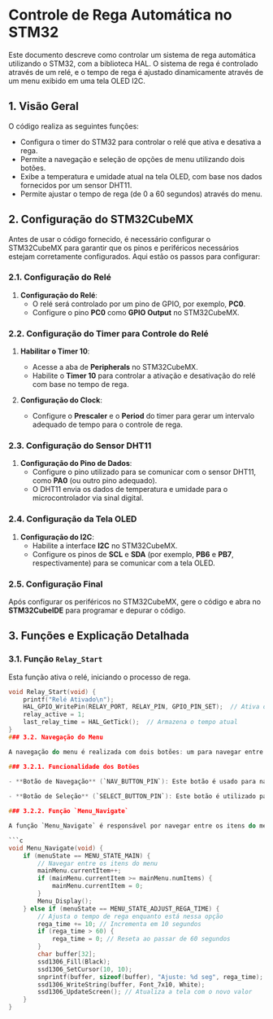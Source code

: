 # Controle de Rega Automática no STM32

Este documento descreve como controlar um sistema de rega automática utilizando o STM32, com a biblioteca HAL. O sistema de rega é controlado através de um relé, e o tempo de rega é ajustado dinamicamente através de um menu exibido em uma tela OLED I2C.

## 1. Visão Geral

O código realiza as seguintes funções:
- Configura o timer do STM32 para controlar o relé que ativa e desativa a rega.
- Permite a navegação e seleção de opções de menu utilizando dois botões.
- Exibe a temperatura e umidade atual na tela OLED, com base nos dados fornecidos por um sensor DHT11.
- Permite ajustar o tempo de rega (de 0 a 60 segundos) através do menu.

## 2. Configuração do STM32CubeMX

Antes de usar o código fornecido, é necessário configurar o STM32CubeMX para garantir que os pinos e periféricos necessários estejam corretamente configurados. Aqui estão os passos para configurar:

### 2.1. Configuração do Relé

1. **Configuração do Relé**:
   - O relé será controlado por um pino de GPIO, por exemplo, **PC0**.
   - Configure o pino **PC0** como **GPIO Output** no STM32CubeMX.

### 2.2. Configuração do Timer para Controle do Relé

1. **Habilitar o Timer 10**:
   - Acesse a aba de **Peripherals** no STM32CubeMX.
   - Habilite o **Timer 10** para controlar a ativação e desativação do relé com base no tempo de rega.

2. **Configuração do Clock**:
   - Configure o **Prescaler** e o **Period** do timer para gerar um intervalo adequado de tempo para o controle de rega.

### 2.3. Configuração do Sensor DHT11

1. **Configuração do Pino de Dados**:
   - Configure o pino utilizado para se comunicar com o sensor DHT11, como **PA0** (ou outro pino adequado).
   - O DHT11 envia os dados de temperatura e umidade para o microcontrolador via sinal digital.

### 2.4. Configuração da Tela OLED

1. **Configuração do I2C**:
   - Habilite a interface **I2C** no STM32CubeMX.
   - Configure os pinos de **SCL** e **SDA** (por exemplo, **PB6** e **PB7**, respectivamente) para se comunicar com a tela OLED.

### 2.5. Configuração Final

Após configurar os periféricos no STM32CubeMX, gere o código e abra no **STM32CubeIDE** para programar e depurar o código.

## 3. Funções e Explicação Detalhada

### 3.1. Função `Relay_Start`

Esta função ativa o relé, iniciando o processo de rega.

```c
void Relay_Start(void) {
    printf("Relé Ativado\n");
    HAL_GPIO_WritePin(RELAY_PORT, RELAY_PIN, GPIO_PIN_SET);  // Ativa o relé
    relay_active = 1;
    last_relay_time = HAL_GetTick();  // Armazena o tempo atual
}
### 3.2. Navegação do Menu

A navegação do menu é realizada com dois botões: um para navegar entre os itens do menu e outro para selecionar a opção. A função de navegação do menu (`Menu_Navigate`) e de seleção de itens (`Menu_Select`) gerencia o estado do menu e a interação com o usuário.

### 3.2.1. Funcionalidade dos Botões

- **Botão de Navegação** (`NAV_BUTTON_PIN`): Este botão é usado para navegar entre os itens do menu. Quando pressionado, o menu muda para o próximo item. Se o último item for atingido, ele retorna para o primeiro item. Esse botão permite ao usuário percorrer as opções do menu.
  
- **Botão de Seleção** (`SELECT_BUTTON_PIN`): Este botão é utilizado para selecionar a opção do menu atual. Se o item selecionado for uma opção de exibição, como "Temp/Umidade", o sistema exibirá os dados de temperatura e umidade. Se o item selecionado for "Tempo de Regar", permitirá ao usuário ajustar o tempo de rega.

### 3.2.2. Função `Menu_Navigate`

A função `Menu_Navigate` é responsável por navegar entre os itens do menu. Quando o botão de navegação é pressionado, o item selecionado é incrementado, e o sistema exibe a próxima opção do menu. Se o último item for alcançado, a navegação retorna para o primeiro item.

```c
void Menu_Navigate(void) {
    if (menuState == MENU_STATE_MAIN) {
        // Navegar entre os itens do menu
        mainMenu.currentItem++;
        if (mainMenu.currentItem >= mainMenu.numItems) {
            mainMenu.currentItem = 0;
        }
        Menu_Display();
    } else if (menuState == MENU_STATE_ADJUST_REGA_TIME) {
        // Ajusta o tempo de rega enquanto está nessa opção
        rega_time += 10; // Incrementa em 10 segundos
        if (rega_time > 60) {
            rega_time = 0; // Reseta ao passar de 60 segundos
        }
        char buffer[32];
        ssd1306_Fill(Black);
        ssd1306_SetCursor(10, 10);
        snprintf(buffer, sizeof(buffer), "Ajuste: %d seg", rega_time);
        ssd1306_WriteString(buffer, Font_7x10, White);
        ssd1306_UpdateScreen(); // Atualiza a tela com o novo valor
    }
}
